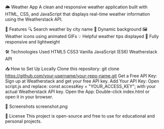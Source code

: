 🌦 Weather App
A clean and responsive weather application built with HTML, CSS, and JavaScript that displays real-time weather information using the Weatherstack API.

🚀 Features
🔍 Search weather by city name
🌈 Dynamic background 
🖼 Weather icons using animated GIFs
💡 Helpful weather tips displayed
📱 Fully responsive and lightweight

🛠 Technologies Used
HTML5
CSS3
Vanilla JavaScript (ES6)
Weatherstack API

📥 How to Set Up Locally
Clone this repository:
git clone https://github.com/your-username/your-repo-name.git
Get a Free API Key:
Sign up at Weatherstack and get your free API key.
Add Your API Key:
Open script.js and replace:
const accessKey = "YOUR_ACCESS_KEY";
with your actual Weatherstack API key.
Open the App:
Double-click index.html or open it in your browser.



📸 Screenshots
screenshot.png

📄 License
This project is open-source and free to use for educational and personal projects.

